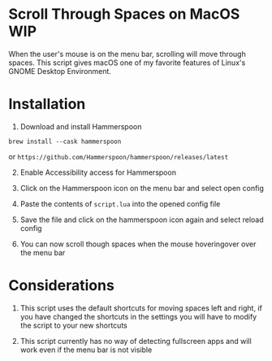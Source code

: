# Scroll Through Spaces on MacOS WIP
When the user's mouse is on the menu bar, scrolling will move through spaces.
This script gives macOS one of my favorite features of Linux's GNOME Desktop Environment.

# Installation

1) Download and install Hammerspoon

  `brew install --cask hammerspoon`

 or `https://github.com/Hammerspoon/hammerspoon/releases/latest`

2) Enable Accessibility access for Hammerspoon
 
3) Click on the Hammerspoon icon on the menu bar and select open config

4) Paste the contents of `script.lua` into the opened config file

5) Save the file and click on the hammerspoon icon again and select reload config

6) You can now scroll though spaces when the mouse hoveringover over the menu bar

# Considerations

1) This script uses the default shortcuts for moving spaces left and right, if you have changed the shortcuts in the settings you will have to modify the script to your new shortcuts

2)  This script currently has no way of detecting fullscreen apps and will work even if the menu bar is not visible
